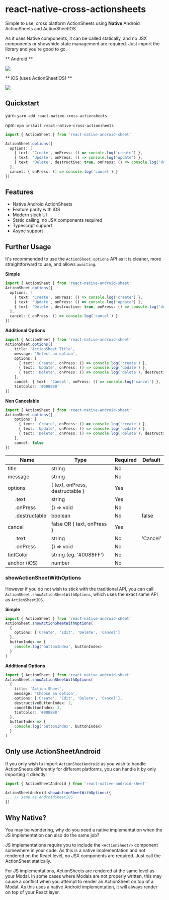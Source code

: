 # react-native-cross-actionsheets

Simple to use, cross platform ActionSheets using **Native** Android ActionSheets and ActionSheetIOS.

As it uses Native components, it can be called statically, and no JSX components or show/hide state management are required. Just import the library and you're good to go.


** Android **

<img src="https://i.imgur.com/HSPgkCw.gif"/>

** iOS (uses ActionSheetIOS) **

<img src="https://i.imgur.com/XJ6rgw5.gif"/>

## Quickstart

yarn: `yarn add react-native-cross-actionsheets`

npm: `npm install react-native-cross-actionsheets`

```typescript
import { ActionSheet } from 'react-native-android-sheet'

ActionSheet.options({
  options: [
    { text: 'Create', onPress: () => console.log('create') },
    { text: 'Update', onPress: () => console.log('update') },
    { text: 'Delete', destructive: true, onPress: () => console.log('delete')}
  ],
  cancel: { onPress: () => console.log('cancel') }
})
```

## Features

- Native Android ActionSheets
- Feature parity with iOS
- Modern sleek UI
- Static calling, no JSX components required
- Typescript support
- Async support

## Further Usage

It's recommended to use the `ActionSheet.options` API as it is cleaner, more straightforward to use, and allows `awaiting`.

**Simple**
```typescript
import { ActionSheet } from 'react-native-android-sheet'
ActionSheet.options({
  options: [
    { text: 'Create', onPress: () => console.log('create') },
    { text: 'Update', onPress: () => console.log('update') },
    { text: 'Delete', destructive: true, onPress: () => console.log('delete')}
  ],
  cancel: { onPress: () => console.log('cancel') }
})
```

**Additional Options**
```typescript
import { ActionSheet } from 'react-native-android-sheet'
ActionSheet.options({
    title: 'ActionSheet Title',
    message: 'Select an option',
    options: [
      { text: 'Create', onPress: () => console.log('create') },
      { text: 'Update', onPress: () => console.log('update') },
      { text: 'Delete', onPress: () => console.log('delete'), destructive: true }
    ],
    cancel: { text: 'Cancel', onPress: () => console.log('cancel') },
    tintColor: '#008888'
})
```

**Non Cancelable**
```typescript
import { ActionSheet } from 'react-native-android-sheet'
ActionSheet.options({
    options: [
      { text: 'Create', onPress: () => console.log('create') },
      { text: 'Update', onPress: () => console.log('update') },
      { text: 'Delete', onPress: () => console.log('delete'), destructive: true }
    ],
    cancel: false
})
```

| Name            | Type                              | Required | Default   |
| ----------------| ----------------------------------| -------- | --------- |
| title           | string                            | No       |           |
| message         | string                            | No       |           |
| options         | { text, onPress, destructable }   | Yes      |           |
| ⠀⠀.text         | string                            | Yes      |           |
| ⠀⠀.onPress      | () => void                        | No       |           |
| ⠀⠀.destructable | boolean                           | No       | false     |
| cancel          | false OR { text, onPress }        | Yes      |           |
| ⠀⠀.text         | string                            | No       | 'Cancel'  |
| ⠀⠀.onPress      | () => void                        | No       |           |
| tintColor       | string (eg. '#0088FF')            | No       |           |
| anchor (iOS)    | number                            | No       |           |

### showActionSheetWithOptions

However if you do not wish to stick with the traditional API, you can call `ActionSheet.showActionSheetWithOptions`, which uses the exact same API as `ActionSheetIOS`.

**Simple**
```typescript
import { ActionSheet } from 'react-native-android-sheet'
ActionSheet.showActionSheetWithOptions(
  { 
    options: ['Create', 'Edit', 'Delete', 'Cancel'] 
  },
  buttonIndex => {
    console.log('buttonIndex', buttonIndex)
  }
)
```

**Additional Options**
```typescript
import { ActionSheet } from 'react-native-android-sheet'
ActionSheet.showActionSheetWithOptions(
  {
    title: 'Action Sheet',
    message: 'Choose an option',
    options: ['Create', 'Edit', 'Delete', 'Cancel'],
    destructiveButtonIndex: 2,
    cancelButtonIndex: 3,
    tintColor: '#008888'
  },
  buttonIndex => {
    console.log('buttonIndex', buttonIndex)
  }
)
```

## Only use ActionSheetAndroid

If you only wish to import `ActionSheetAndroid` as you wish to handle ActionSheets differently for different platforms, you can handle it by only importing it directly:

```typescript
import { ActionSheetAndroid } from 'react-native-android-sheet'

ActionSheetAndroid.showActionSheetWithOptions({
... // same as AndroidSheetIOS
})
```

## Why Native?

You may be wondering, why do you need a native implementation when the JS implementation can also do the same job?

JS implementations require you to include the `<ActionSheet/>` component somewhere in your code. As this is a native implementation and not rendered on the React level, no JSX components are required. Just call the ActionSheet statically.

For JS implementations, ActionSheets are rendered at the same level as your Modal. In some cases where Modals are not properly written, this may cause a conflict when you attempt to render an ActionSheet on top of a Modal. As this uses a native Android implementation, it will always render on top of your React layer.
